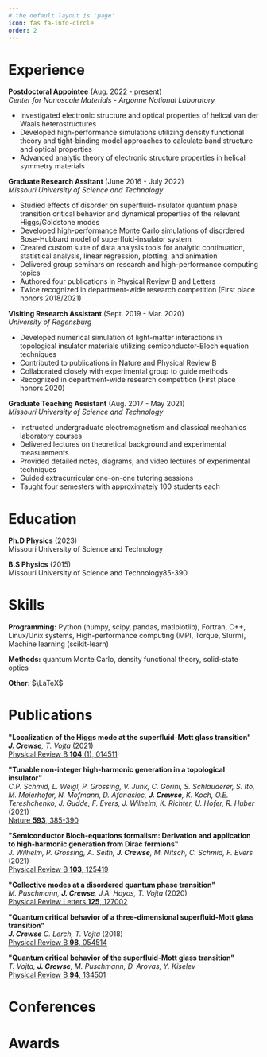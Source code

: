 ```yaml
---
# the default layout is 'page'
icon: fas fa-info-circle
order: 2
---
```


# Experience
**Postdoctoral Appointee** (Aug. 2022 - present)  
*Center for Nanoscale Materials - Argonne National Laboratory*

 - Investigated electronic structure and optical properties of helical van der Waals heterostructures
 - Developed high-performance simulations utilizing density functional theory and tight-binding model approaches to calculate band structure and optical properties
 - Advanced analytic theory of electronic structure properties in helical symmetry materials

**Graduate Research Assitant** (June 2016 - July 2022)  
*Missouri University of Science and Technology*

 - Studied effects of disorder on superfluid-insulator quantum phase transition critical behavior and dynamical properties of the relevant Higgs/Goldstone modes 
 - Developed high-performance Monte Carlo simulations of disordered Bose-Hubbard model of superfluid-insulator system
 - Created custom suite of data analysis tools for analytic continuation, statistical analysis, linear regression, plotting, and animation 
 - Delivered group seminars on research and high-performance computing topics
 - Authored four publications in Physical Review B and Letters
 - Twice recognized in department-wide research competition (First place honors 2018/2021)

**Visiting Research Assistant** (Sept. 2019 - Mar. 2020)  
*University of Regensburg*

 - Developed numerical simulation of light-matter interactions in topological insulator materials utilizing semiconductor-Bloch equation techniques
 - Contributed to publications in Nature and Physical Review B
 - Collaborated closely with experimental group to guide methods
 - Recognized in department-wide research competition (First place honors 2020)

**Graduate Teaching Assistant** (Aug. 2017 - May 2021)  
*Missouri University of Science and Technology*

 - Instructed undergraduate electromagnetism and classical mechanics laboratory courses
 - Delivered lectures on theoretical background and experimental measurements
 - Provided detailed notes, diagrams, and video lectures of experimental techniques
 - Guided extracurricular one-on-one tutoring sessions
 - Taught four semesters with approximately 100 students each

# Education
**Ph.D Physics** (2023)  
Missouri University of Science and Technology 

**B.S Physics** (2015)  
Missouri University of Science and Technology85-390

# Skills
**Programming:** Python (numpy, scipy, pandas, matlplotlib), Fortran, C++, Linux/Unix systems, High-performance computing (MPI, Torque, Slurm), Machine learning (scikit-learn)

**Methods:** quantum Monte Carlo, density functional theory, solid-state optics

**Other:** $\LaTeX$

# Publications
**"Localization of the Higgs mode at the superfluid-Mott glass transition"**  
***J. Crewse**, T. Vojta* (2021)  
[Physical Review B **104** (1), 014511](https://journals.aps.org/prb/abstract/10.1103/PhysRevB.104.014511)

**"Tunable non-integer high-harmonic generation in a topological insulator"**  
*C.P. Schmid, L. Weigl, P. Grossing, V. Junk, C. Gorini, S. Schlauderer, S. Ito, M. Meierhofer, N. Mofmann, D. Afanasiec, **J. Crewse**, K. Koch, O.E. Tereshchenko, J. Gudde, F. Evers, J. Wilhelm, K. Richter, U. Hofer, R. Huber* (2021)  
[Nature **593**, 385-390](https://www.nature.com/articles/s41586-021-03466-7)

**"Semiconductor Bloch-equations formalism: Derivation and application to high-harmonic generation from Dirac fermions"**  
*J. Wilhelm, P. Grossing, A. Seith, **J. Crewse**, M. Nitsch, C. Schmid, F. Evers* (2021)  
[Physical Review B **103**, 125419](https://journals.aps.org/prb/abstract/10.1103/PhysRevB.103.125419)

**"Collective modes at a disordered quantum phase transition"**  
*M. Puschmann, **J. Crewse**, J.A. Hoyos, T. Vojta* (2020)  
[Physical Review Letters **125**, 127002](https://journals.aps.org/prl/abstract/10.1103/PhysRevLett.125.027002)

**"Quantum critical behavior of a three-dimensional superfluid-Mott glass transition"**  
***J. Crewse** C. Lerch, T. Vojta* (2018)  
[Physical Review B **98**, 054514](https://journals.aps.org/prb/abstract/10.1103/PhysRevB.98.054514)

**"Quantum critical behavior of the superfluid-Mott glass transition"**  
*T. Vojta, **J. Crewse**, M. Puschmann, D. Arovas, Y. Kiselev*  
[Physical Review B **94**, 134501](https://journals.aps.org/prb/abstract/10.1103/PhysRevB.94.134501)

# Conferences


# Awards



